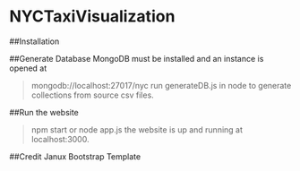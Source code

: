 # NYCTaxiVisualization

##Installation

##Generate Database
MongoDB must be installed and an instance is opened at 
>mongodb://localhost:27017/nyc
run generateDB.js in node to generate collections from source csv files.

##Run the website
>npm start
or
>node app.js
the website is up and running at localhost:3000.

##Credit
Janux Bootstrap Template